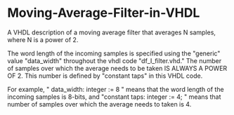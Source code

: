 # Moving-Average-Filter-in-VHDL
A VHDL description of a moving average filter that averages N samples, where N is a power of 2.

The word length of the incoming samples is specified using the "generic" value "data_width" throughout the vhdl code "df_I_filter.vhd." The number of samples over which the
average needs to be taken IS ALWAYS A POWER OF 2. This number is defined by "constant taps" in this VHDL code. 

For example, " data_width: integer := 8 " means that the word length of the incoming samples is 8-bits, and "constant taps: integer := 4; " means that number of samples over which the
average needs to taken is 4.

